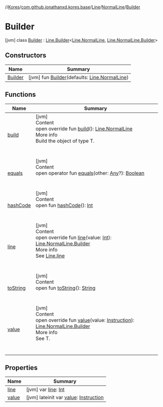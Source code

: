 //[Kores](../../../../index.md)/[com.github.jonathanxd.kores.base](../../../index.md)/[Line](../../index.md)/[NormalLine](../index.md)/[Builder](index.md)



# Builder  
 [jvm] class [Builder](index.md) : [Line.Builder](../../-builder/index.md)<[Line.NormalLine](../index.md), [Line.NormalLine.Builder](index.md)>    


## Constructors  
  
|  Name|  Summary| 
|---|---|
| <a name="com.github.jonathanxd.kores.base/Line.NormalLine.Builder/Builder/#com.github.jonathanxd.kores.base.Line.NormalLine/PointingToDeclaration/"></a>[Builder](-builder.md)| <a name="com.github.jonathanxd.kores.base/Line.NormalLine.Builder/Builder/#com.github.jonathanxd.kores.base.Line.NormalLine/PointingToDeclaration/"></a> [jvm] fun [Builder](-builder.md)(defaults: [Line.NormalLine](../index.md))   <br>


## Functions  
  
|  Name|  Summary| 
|---|---|
| <a name="com.github.jonathanxd.kores.base/Line.NormalLine.Builder/build/#/PointingToDeclaration/"></a>[build](build.md)| <a name="com.github.jonathanxd.kores.base/Line.NormalLine.Builder/build/#/PointingToDeclaration/"></a>[jvm]  <br>Content  <br>open override fun [build](build.md)(): [Line.NormalLine](../index.md)  <br>More info  <br>Build the object of type T.  <br><br><br>
| <a name="kotlin/Any/equals/#kotlin.Any?/PointingToDeclaration/"></a>[equals](../../../../com.github.jonathanxd.kores.util/-simple-resolver/index.md#%5Bkotlin%2FAny%2Fequals%2F%23kotlin.Any%3F%2FPointingToDeclaration%2F%5D%2FFunctions%2F-1211764316)| <a name="kotlin/Any/equals/#kotlin.Any?/PointingToDeclaration/"></a>[jvm]  <br>Content  <br>open operator fun [equals](../../../../com.github.jonathanxd.kores.util/-simple-resolver/index.md#%5Bkotlin%2FAny%2Fequals%2F%23kotlin.Any%3F%2FPointingToDeclaration%2F%5D%2FFunctions%2F-1211764316)(other: [Any](https://kotlinlang.org/api/latest/jvm/stdlib/kotlin/-any/index.html)?): [Boolean](https://kotlinlang.org/api/latest/jvm/stdlib/kotlin/-boolean/index.html)  <br><br><br>
| <a name="kotlin/Any/hashCode/#/PointingToDeclaration/"></a>[hashCode](../../../../com.github.jonathanxd.kores.util/-simple-resolver/index.md#%5Bkotlin%2FAny%2FhashCode%2F%23%2FPointingToDeclaration%2F%5D%2FFunctions%2F-1211764316)| <a name="kotlin/Any/hashCode/#/PointingToDeclaration/"></a>[jvm]  <br>Content  <br>open fun [hashCode](../../../../com.github.jonathanxd.kores.util/-simple-resolver/index.md#%5Bkotlin%2FAny%2FhashCode%2F%23%2FPointingToDeclaration%2F%5D%2FFunctions%2F-1211764316)(): [Int](https://kotlinlang.org/api/latest/jvm/stdlib/kotlin/-int/index.html)  <br><br><br>
| <a name="com.github.jonathanxd.kores.base/Line.NormalLine.Builder/line/#kotlin.Int/PointingToDeclaration/"></a>[line](line.md)| <a name="com.github.jonathanxd.kores.base/Line.NormalLine.Builder/line/#kotlin.Int/PointingToDeclaration/"></a>[jvm]  <br>Content  <br>open override fun [line](line.md)(value: [Int](https://kotlinlang.org/api/latest/jvm/stdlib/kotlin/-int/index.html)): [Line.NormalLine.Builder](index.md)  <br>More info  <br>See [Line.line](../../line.md)  <br><br><br>
| <a name="kotlin/Any/toString/#/PointingToDeclaration/"></a>[toString](../../../../com.github.jonathanxd.kores.util/-simple-resolver/index.md#%5Bkotlin%2FAny%2FtoString%2F%23%2FPointingToDeclaration%2F%5D%2FFunctions%2F-1211764316)| <a name="kotlin/Any/toString/#/PointingToDeclaration/"></a>[jvm]  <br>Content  <br>open fun [toString](../../../../com.github.jonathanxd.kores.util/-simple-resolver/index.md#%5Bkotlin%2FAny%2FtoString%2F%23%2FPointingToDeclaration%2F%5D%2FFunctions%2F-1211764316)(): [String](https://kotlinlang.org/api/latest/jvm/stdlib/kotlin/-string/index.html)  <br><br><br>
| <a name="com.github.jonathanxd.kores.base/Line.NormalLine.Builder/value/#com.github.jonathanxd.kores.Instruction/PointingToDeclaration/"></a>[value](value.md)| <a name="com.github.jonathanxd.kores.base/Line.NormalLine.Builder/value/#com.github.jonathanxd.kores.Instruction/PointingToDeclaration/"></a>[jvm]  <br>Content  <br>open override fun [value](value.md)(value: [Instruction](../../../../com.github.jonathanxd.kores/-instruction/index.md)): [Line.NormalLine.Builder](index.md)  <br>More info  <br>See T.  <br><br><br>


## Properties  
  
|  Name|  Summary| 
|---|---|
| <a name="com.github.jonathanxd.kores.base/Line.NormalLine.Builder/line/#/PointingToDeclaration/"></a>[line](line.md)| <a name="com.github.jonathanxd.kores.base/Line.NormalLine.Builder/line/#/PointingToDeclaration/"></a> [jvm] var [line](line.md): [Int](https://kotlinlang.org/api/latest/jvm/stdlib/kotlin/-int/index.html)   <br>
| <a name="com.github.jonathanxd.kores.base/Line.NormalLine.Builder/value/#/PointingToDeclaration/"></a>[value](value.md)| <a name="com.github.jonathanxd.kores.base/Line.NormalLine.Builder/value/#/PointingToDeclaration/"></a> [jvm] lateinit var [value](value.md): [Instruction](../../../../com.github.jonathanxd.kores/-instruction/index.md)   <br>

